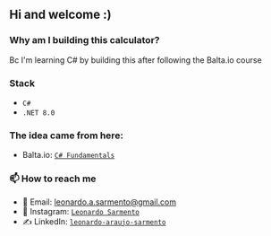 ## Hi and welcome :)

### Why am I building this calculator?

Bc I'm learning C# by building this after following the Balta.io course

### Stack

- `C#`
- `.NET 8.0`

### The idea came from here:

- Balta.io: [`C# Fundamentals`](https://balta.io/cursos/fundamentos-csharp)

### 📫 How to reach me
- 📧 Email: leonardo.a.sarmento@gmail.com
- 📸 Instagram: [`Leonardo Sarmento`](https://instagram.com/leonardo.a.sarmento)
- ✍️ LinkedIn: [`leonardo-araujo-sarmento`](https://linkedin.com/in/leonardo-araujo-sarmento)